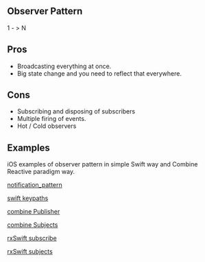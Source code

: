 ## Observer Pattern

1 - > N 

## Pros
- Broadcasting everything at once.
- Big state change and you need to reflect that everywhere.

## Cons
- Subscribing and disposing of subscribers
- Multiple firing of events.
- Hot / Cold observers





## Examples

iOS examples of observer pattern in simple Swift way and Combine Reactive paradigm way.

[notification_pattern](notification_pattern.md)

[swift keypaths](keypaths.md)

[combine Publisher](publisher.md)

[combine Subjects](subjects.md)

[rxSwift subscribe](subscribe.md)

[rxSwift subjects](rx_subjects.md)